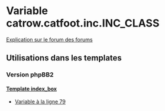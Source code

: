 # Variable catrow.catfoot.inc.INC_CLASS
[Explication sur le forum des forums](http://forum.forumactif.com/t294113-listing-des-variables#catrow.catfoot.inc.INC_CLASS)
## Utilisations dans les templates
### Version phpBB2
#### [Template index_box](subsilver/index_box.md)
* [Variable à la ligne 79](../subsilver/index_box.tpl#L79)